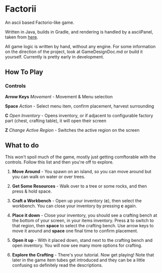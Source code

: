 # Factorii
An ascii based Factorio-like game.

Written in Java, builds in Gradle, and rendering is handled
by a asciiPanel, taken from [here](http://trystans.blogspot.com/2011/08/roguelike-tutorial-01-java-eclipse.html). 

All game logic is written by hand, without any engine. For
some information on the direction of the project, look at 
GameDesignDoc.md or build it yourself. Currently is pretty early in
development.


## How To Play

### Controls
**Arrow Keys** *Movement* - Movement & Menu selection

**Space** *Action* - Select menu item, confirm placement, harvest surrounding

**C** *Open Inventory* - Opens inventory, or if adjacent to configurable factory part (chest, crafting table), it will open their screen

**Z** *Change Active Region* - Switches the active region on the screen

## What to do
This won't spoil much of the game, mostly just getting comftorable with the controls. Follow this list and then you're off to explore.

1. **Move Around** - You spawn on an island, so you can move around but you can walk on water or over trees.

2. **Get Some Resources** - Walk over to a tree or some rocks, and then press & hold space.
 
3. **Craft a Workbench** - Open up your inventory (**c**), then select the workbench. You can close your inventory by pressing **c** again.
 
4. **Place it down** - Close your inventory, you should see a crafting bench at the bottom of your screen, in your items inventory. Press **z** to switch to that region, then **space** to select the crafting bench. Use arrow keys to move it around and **space** one final time to confirm placement.

5. **Open it up** - With it placed down, stand next to the crafting bench and open inventory. You will now see many more options for crafting.

6. **Explore the Crafting** - There's your tutorial. Now get playing! Note that later in the game item tubes get introduced and they can be a little confusing so definitely read the descriptions.